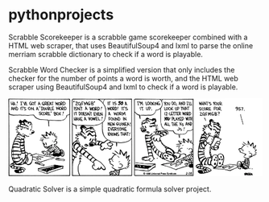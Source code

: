 # pythonprojects
Scrabble Scorekeeper is a scrabble game scorekeeper combined with a HTML web scraper, that uses BeautifulSoup4 and lxml to parse the online merriam scrabble dictionary to check if a word is playable.

Scrabble Word Checker is a simplified version that only includes the checker for the number of points a word is worth, and the HTML web scraper using BeautifulSoup4 and lxml to check if a word is playable.

![Alt text](CaH-Scrabble.jpeg?raw=true)

Quadratic Solver is a simple quadratic formula solver project.